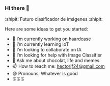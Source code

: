 ### Hi there 👋

:shipit: Futuro clasificador de imágenes :shipit:

Here are some ideas to get you started:

- 🔭 I’m currently working on haardcase
- 🌱 I’m currently learning IoT
- 👯 I’m looking to collaborate on IA
- 🤔 I’m looking for help with Image Classifier
- 💬 Ask me about chocolat, life and memes
- 📫 How to reach me: hectorjf24@gmail.com
- 😄 Pronouns: Whatever is good
- :cancer::cancer::cancer:
<!--

